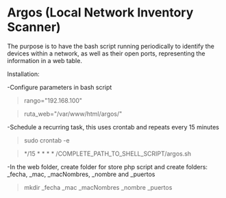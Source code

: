 # Argos (Local Network Inventory Scanner)

The purpose is to have the bash script running periodically to identify the devices within a network, as well as their open ports, representing the information in a web table.

Installation:

-Configure parameters in bash script

>rango="192.168.100"

>ruta_web="/var/www/html/argos/"

-Schedule a recurring task, this uses crontab and repeats every 15 minutes
>sudo crontab -e

>*/15 * * * * /COMPLETE_PATH_TO_SHELL_SCRIPT/argos.sh

-In the web folder, create folder for store php script and create folders: _fecha, _mac, _macNombres, _nombre and _puertos
>mkdir _fecha _mac _macNombres _nombre _puertos
